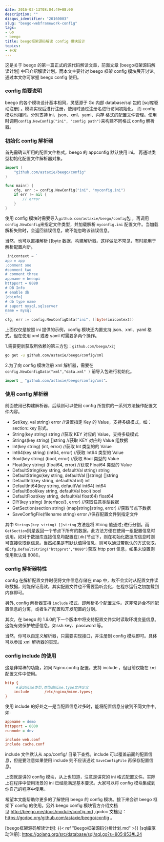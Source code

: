 ```yaml
---
date: 2016-02-13T08:04:49+08:00
description: ""
disqus_identifier: "20160003"
slug: "beego-webframework-config"
tags:
- Go
- beego
title: beego框架源码解读 config 模块设计
topics:
- 开发
---
```


这是关于 beego 的第一篇正式的源代码解读文章，前面文章 [beego框架源码解读计划] 中已介绍解读计划。而本文主要针对 beego 框架 config 模块展开讨论。通过本文你可掌握 beego config 使用。

### config 简要说明

beego 的各个模块设计基本相同，灵感源于 Go 内部 database/sql 包的 [sql库驱动注册] 。模块实现后进行注册，使用时通过注册名进行访问初始化。
而 config 模块也相同。分别支持 ini、json、xml、yaml、内存 格式的配置文件管理。使用时调用`config.NewConfig("ini", "config path")`来构建不同格式 config 解析器。

### 初始化 config 解析器

首先需确认所用的配置文件格式，beego 的 appconfig 默认使用 ini。 再通过类型初始化配置文件解析器对象。
```Go
import (
	"github.com/astaxie/beego/config"
)

func main() {
	cfg, err := config.NewConfig("ini", "myconfig.ini")
	if err != nil {
		// error
	}
}
```
使用 config 模块时需要导入`github.com/astaxie/beego/config`包 ，再调用`config.NewConfig`来指定文件类型，并加载解析 `myconfig.ini` 配置文件。当加载解析失败时，会返回错误信息，故不能忽略该错误信息。

当然，也可以直接解析 []byte 数据，构建解析器。这样做法不常见，有时能用于解析配置片断。
```Go
 inicontext = `
app = app
;comment one
#comment two
# comment three
appname = beeapi
httpport = 8080
# DB Info
# enable db
[dbinfo]
# db type name
# suport mysql,sqlserver
name = mysql
`
cfg, err := config.NewConfigData("ini", []byte(inicontext))
``` 

上面仅仅是按照 ini 提供的示例，config 模块还内置支持 json、xml、yaml 格式。但在使用 xml 或者 yaml 时需要多两个操作。

1.需要更新获取所依赖的第三方包：`github.com/beego/x2j`

```bash
go get -u github.com/astaxie/beego/config/xml
```
2.为了向 config 模块注册 xml 解析器，需要在`config.NewConfigData("xml","data.xml" )` 前导入包进行初始化。

```Go
import _ "github.com/astaxie/beego/config/xml"。
```

### 使用 config 解析器

前面使用已构建解析器，后续则可以使用 config 所提供的一系列方法操作配置文件内容。

+ Set(key, val string) error //设置指定 Key 的 Value，支持多级模式，如： section::key 形式。
+ String(key string) string //获取 KEY 对应的 Value，支持多级模式
+ Strings(key string) []string //获取 KEY 对应的 Value 组数据
+ Int(key string) (int, error) //获取 Int 类型的的 Value
+ Int64(key string) (int64, error) //获取 Int64 类型的 Value
+ Bool(key string) (bool, error) //获取 Bool 类型的 Value
+ Float(key string) (float64, error) //获取 Float64 类型的 Value
+ DefaultString(key string, defaultVal string) string  
+ DefaultStrings(key string, defaultVal []string) []string
+ DefaultInt(key string, defaultVal int) int
+ DefaultInt64(key string, defaultVal int64) int64
+ DefaultBool(key string, defaultVal bool) bool
+ DefaultFloat(key string, defaultVal float64) float64
+ DIY(key string) (interface{}, error) //获取任意类型数据
+ GetSection(section string) (map[string]string, error) //获取节点下数据
+ SaveConfigFile(filename string) error //保存配置文件到指定文件

其中 `Strings(key string) []string` 方法是将 String 值通过`;`进行分割。而 `GetSection`则是返回一个节点下所有的数据，此方法方便在使用一组配置信息时调用。如对于数据库连接信息均配置在`[db]`节点下，则在初始化数据库信息时则可直接获取组信息。当然如果是有默认值得信息，则可以通过带默认的方式获取，如`cfg.DefaultString("httpprot","8080")`获取 http port 信息，如果未设置则使用默认值 8080。

### config 解析器特性

config 在解析配置文件时便将文件信息存储在 map 中，故不会实时从配置文件读取数据，则能保证高效，其实配置文件也不需要监听变化，在程序运行之初加载到内存即可。

另外, config 解析器支持 `include` 模式，即解析多个配置文件。这非常适合不同配置信息的分离，或者生产配置和开发配置的分割。

其次，在 beego 的 1.6.0的下一个版本中将支持配置文件实时读取环境变量信息。这能有效保护敏感信息，如ssh key、password 等。

当然，你可以自定义解析器，只需要实现接口，并注册到 config 模块即可。具体可以参加 xml 解析器的实现。

### config include 的使用

这是非常棒的功能，如同 Nginx.config 配置，支持 include ，但目前仅能在 `ini` 配置文件中使用。
```ini
http {
     #设定mime类型,类型由mime.type文件定义
    include       /etc/nginx/mime.types;
}
```
使用 include 的好处之一是当配置信息过多时，能将配置信息分散到不同文件中。如:
```ini
appname = demo
httpport = 8080
runmode = dev

include web.conf
include cache.conf
```
include 文件默认从 app/config/ 目录下查找。include 可以覆盖前面的配置信息，但是要注意如果使用 include 则不应该通过 `SaveConfigFile` 再保存配置信息。

上面就是讲的 config 模块，从上也知道，注意是讲究的 ini 格式配置文件。实际上在程序中使用场景的 ini 已经能满足基本要求。大家可以将 config 模块集成到你自己的程序中使用。

希望本文能帮助你更多的了解使用 beego 的 config 模块。接下来会讲 beego 框架下 config 的使用。另外 beego config 模块官方介绍文档见:http://beego.me/docs/module/config.md ,godoc 文档见：https://godoc.org/github.com/astaxie/beego/config 。

[beego框架源码解读计划]: {{< ref "Beego框架源码分析计划.md" >}}
[sql库驱动注册]: https://golang.org/src/database/sql/sql.go?s=805:853#L24

